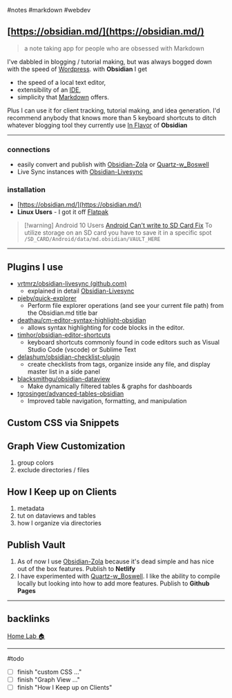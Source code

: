 #notes #markdown #webdev

## [https://obsidian.md/](https://obsidian.md/)
> a note taking app for people who are obsessed with Markdown 


I've dabbled in blogging / tutorial making, but was always bogged down with the speed of [Wordpress](Home%20Lab%20🏠/Wordpress.md). with **Obsidian** I get 

- the speed of a local text editor, 
- extensibility of an [IDE](https://social.technet.microsoft.com/wiki/contents/articles/29057.the-small-basic-environment-ide.aspx),  
- simplicity that [Markdown](https://daringfireball.net/projects/markdown/) offers. 

Plus I can use it for client tracking, tutorial making, and idea generation. I'd recommend anybody that knows more than 5 keyboard shortcuts to ditch whatever blogging tool they currently use [In Flavor](📁shower_thoughts/In%20Flavor.md) of **Obsidian**

---
### connections
- easily convert and publish with [Obsidian-Zola](tutorials/Obsidian-Zola.md) or [Quartz-w_Boswell](tutorials/Quartz-w_Boswell.md) 
- Live Sync instances with [Obsidian-Livesync](📁developer/Obsidian-Livesync.md) 

### installation
- [https://obsidian.md/](https://obsidian.md/)
- **Linux Users** - I got it off [Flatpak](https://www.flatpak.org/)
> [!warning] Android 10 Users 
> [Android Can't write to SD Card Fix](https://forum.obsidian.md/t/bug-cant-write-to-sd-card-external-storage/20694/11?u=wchorski)
> To utilize storage on an SD card you have to save it in a specific spot `/SD_CARD/Android/data/md.obsidian/VAULT_HERE`

---
## Plugins I use
- [vrtmrz/obsidian-livesync (github.com)](https://github.com/vrtmrz/obsidian-livesync)
	- explained in detail [Obsidian-Livesync](📁developer/Obsidian-Livesync.md)
- [pjeby/quick-explorer](https://github.com/pjeby/quick-explorer)
	- Perform file explorer operations (and see your current file path) from the Obsidian.md title bar
- [deathau/cm-editor-syntax-highlight-obsidian](https://github.com/deathau/cm-editor-syntax-highlight-obsidian)
	- allows syntax highlighting for code blocks in the editor.
- [timhor/obsidian-editor-shortcuts](https://github.com/timhor/obsidian-editor-shortcuts)
	- keyboard shortcuts commonly found in code editors such as Visual Studio Code (vscode) or Sublime Text
- [delashum/obsidian-checklist-plugin](https://github.com/delashum/obsidian-checklist-plugin)
	- create checklists from tags, organize inside any file, and display master list in a side panel 
- [blacksmithgu/obsidian-dataview](https://github.com/blacksmithgu/obsidian-dataview)
	- Make dynamically filtered tables & graphs for dashboards
- [tgrosinger/advanced-tables-obsidian](https://github.com/tgrosinger/advanced-tables-obsidian)
	- Improved table navigation, formatting, and manipulation

## Custom CSS via Snippets

## Graph View Customization
1. group colors
2. exclude directories / files

## How I Keep up on Clients
1. metadata
2. tut on dataviews and tables
3. how I organize via directories

## Publish Vault
1. As of now I use [Obsidian-Zola](../tutorials/Obsidian-Zola.md) because it's dead simple and has nice out of the box features. Publish to **Netlify**
2. I have experimented with [Quartz-w_Boswell](../tutorials/Quartz-w_Boswell.md). I like the ability to compile locally but looking into how to add more features. Publish to **Github Pages**

---
## backlinks
[Home Lab 🏠](📁developer/Home%20Lab%20🏠/Home%20Lab%20🏠.md)

---
#todo 
- [ ] finish "custom CSS ..."
- [ ] finish "Graph View ..."
- [ ] finish "How I Keep up on Clients"